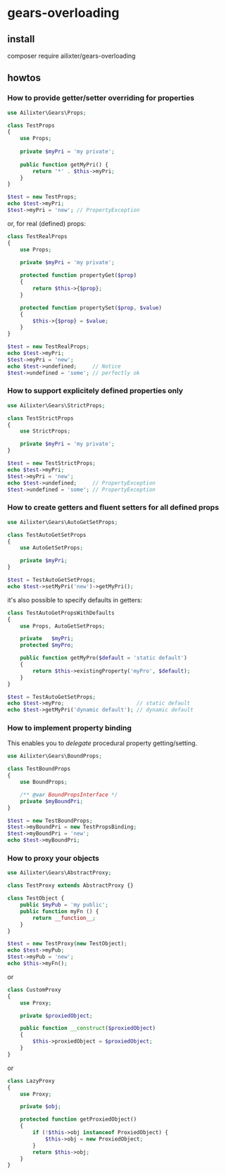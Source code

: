 # gears-overloading

## install
composer require ailixter/gears-overloading

## howtos

### How to provide getter/setter overriding for properties

```php
use Ailixter\Gears\Props;

class TestProps
{
    use Props;
    
    private $myPri = 'my private';
    
    public function getMyPri() {
        return '*' . $this->myPri;
    }
}

$test = new TestProps;
echo $test->myPri;
$test->myPri = 'new'; // PropertyException
```
or, for real (defined) props:

```php
class TestRealProps
{
    use Props;
    
    private $myPri = 'my private';

    protected function propertyGet($prop)
    {
        return $this->{$prop};
    }

    protected function propertySet($prop, $value)
    {
        $this->{$prop} = $value;
    }
}

$test = new TestRealProps;
echo $test->myPri;
$test->myPri = 'new';
echo $test->undefined;     // Notice
$test->undefined = 'some'; // perfectly ok
```

### How to support explicitely defined properties only

```php
use Ailixter\Gears\StrictProps;

class TestStrictProps
{
    use StrictProps;

    private $myPri = 'my private';
}

$test = new TestStrictProps;
echo $test->myPri;
$test->myPri = 'new';
echo $test->undefined;     // PropertyException
$test->undefined = 'some'; // PropertyException
```

### How to create getters and fluent setters for all defined props

```php
use Ailixter\Gears\AutoGetSetProps;

class TestAutoGetSetProps
{
    use AutoGetSetProps;

    private $myPri;
}

$test = TestAutoGetSetProps;
echo $test->setMyPri('new')->getMyPri();
```

it's also possible to specify defaults in getters:

```php
class TestAutoGetPropsWithDefaults
{
    use Props, AutoGetSetProps;

    private   $myPri;
    protected $myPro;

    public function getMyPro($default = 'static default')
    {
        return $this->existingProperty('myPro', $default);
    }
}

$test = TestAutoGetSetProps;
echo $test->myPro;                       // static default
echo $test->getMyPri('dynamic default'); // dynamic default
```

### How to implement property binding

This enables you to _delegate_ procedural property getting/setting.

```php
use Ailixter\Gears\BoundProps;

class TestBoundProps
{
    use BoundProps;

    /** @var BoundPropsInterface */
    private $myBoundPri;
}

$test = new TestBoundProps;
$test->myBoundPri = new TestPropsBinding;
$test->myBoundPri = 'new';
echo $test->myBoundPri;
```

### How to proxy your objects

```php
use Ailixter\Gears\AbstractProxy;

class TestProxy extends AbstractProxy {}

class TestObject {
    public $myPub = 'my public';
    public function myFn () {
        return __function__;
    }
}

$test = new TestProxy(new TestObject);
echo $test->myPub;
$test->myPub = 'new';
echo $this->myFn();
```

or

```php
class CustomProxy
{
    use Proxy;

    private $proxiedObject;

    public function __construct($proxiedObject)
    {
        $this->proxiedObject = $proxiedObject;
    }
}
```
or

```php
class LazyProxy
{
    use Proxy;

    private $obj;

    protected function getProxiedObject()
    {
        if (!$this->obj instanceof ProxiedObject) {
            $this->obj = new ProxiedObject;
        }
        return $this->obj;
    }
}
```

